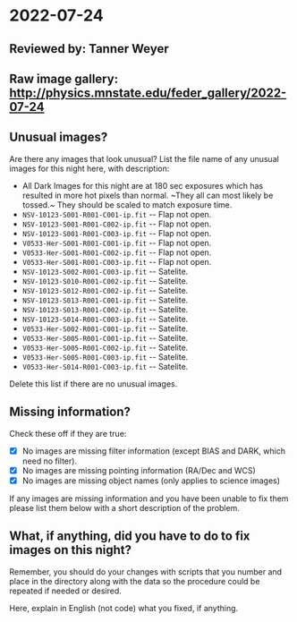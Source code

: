 # 2022-07-24

## Reviewed by:   Tanner Weyer

## Raw image gallery: http://physics.mnstate.edu/feder_gallery/2022-07-24

## Unusual images?

Are there any images that look unusual? List the file name of any unusual images for this night here, with description:

+ All Dark Images for this night are at 180 sec exposures which has resulted in more hot pixels than normal. ~They all can  most likely be tossed.~ They should be scaled to match exposure time. 
+ `NSV-10123-S001-R001-C001-ip.fit` -- Flap not open.
+ `NSV-10123-S001-R001-C002-ip.fit` -- Flap not open.
+ `NSV-10123-S001-R001-C003-ip.fit` -- Flap not open.
+ `V0533-Her-S001-R001-C001-ip.fit` -- Flap not open.
+ `V0533-Her-S001-R001-C002-ip.fit` -- Flap not open.
+ `V0533-Her-S001-R001-C003-ip.fit` -- Flap not open.
+ `NSV-10123-S002-R001-C003-ip.fit` -- Satelite.
+ `NSV-10123-S010-R001-C002-ip.fit` -- Satelite.
+ `NSV-10123-S012-R001-C002-ip.fit` -- Satelite.
+ `NSV-10123-S013-R001-C001-ip.fit` -- Satelite.
+ `NSV-10123-S013-R001-C002-ip.fit` -- Satelite.
+ `NSV-10123-S014-R001-C003-ip.fit` -- Satelite.
+ `V0533-Her-S002-R001-C001-ip.fit` -- Satelite.
+ `V0533-Her-S005-R001-C001-ip.fit` -- Satelite.
+ `V0533-Her-S005-R001-C002-ip.fit` -- Satelite.
+ `V0533-Her-S005-R001-C003-ip.fit` -- Satelite.
+ `V0533-Her-S014-R001-C003-ip.fit` -- Satelite.

Delete this list if there are no unusual images.

## Missing information?

Check these off if they are true:

- [X] No images are missing filter information (except BIAS and DARK, which need no filter).
- [X] No images are missing pointing information (RA/Dec and WCS)
- [X] No images are missing object names (only applies to science images)

If any images are missing information and you have been unable to fix them please list
them below with a short description of the problem.

## What, if anything, did you have to do to fix images on this night?

Remember, you should do your changes with scripts that you number and place in the
directory along with the data so the procedure could be repeated if needed or
desired.

Here, explain in English (not code) what you fixed, if anything.
